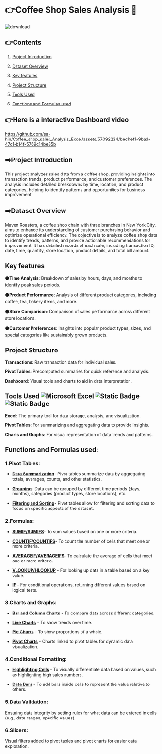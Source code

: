# :point_right:Coffee Shop Sales Analysis :tea:                                                        
![download](https://github.com/sa-hin/Coffee_shop_sales_Analysis_Excel/assets/57092234/65ddd4e7-dd63-4d32-940e-aeb5eaf93b72)

## :point_right:Contents
1. [Project Introduction](https://github.com/sa-hin/Coffee_shop_sales_Analysis_Excel/blob/my-new-branch/README.md#project-introduction)

2. [Dataset Overview](https://github.com/sa-hin/Coffee_shop_sales_Analysis_Excel/edit/my-new-branch/README.md#dataset-overview) 

3. [Key features](https://github.com/sa-hin/Coffee_shop_sales_Analysis_Excel/edit/my-new-branch/README.md#key-features)

4. [Project Structure](https://github.com/sa-hin/Coffee_shop_sales_Analysis_Excel/edit/my-new-branch/README.md#project-structure)

5. [Tools Used](https://github.com/sa-hin/Coffee_shop_sales_Analysis_Excel/edit/my-new-branch/README.md#tools-used---)

6. [Functions and Formulas used](https://github.com/sa-hin/Coffee_shop_sales_Analysis_Excel/edit/my-new-branch/README.md#functions-and-features-in-excel)


## :point_right:__Here is a interactive Dashboard video__

https://github.com/sa-hin/Coffee_shop_sales_Analysis_Excel/assets/57092234/bec1fef1-9bad-47c1-b14f-5769c14be35b 

## :arrow_right:Project Introduction
This project analyzes sales data from a coffee shop, providing insights into transaction trends, product performance, and customer preferences. The analysis includes detailed breakdowns by time, location, and product categories, helping to identify patterns and opportunities for business improvement. 

## :arrow_right:Dataset Overview
Maven Roasters, a coffee shop chain with three branches in New York City, aims to enhance its understanding of customer purchasing behavior and optimize operational efficiency. The objective is to analyze coffee shop data to identify trends, patterns, and provide actionable recommendations for improvement. It has detailed records of each sale, including transaction ID, date, time, quantity, store location, product details, and total bill amount.

## Key features
:black_circle:__Time Analysis__: Breakdown of sales by hours, days, and months to identify peak sales periods.

:black_circle:__Product Performance__: Analysis of different product categories, including coffee, tea, bakery items, and more.

:black_circle:__Store Comparison__: Comparison of sales performance across different store locations.

:black_circle:__Customer Preferences__: Insights into popular product types, sizes, and special categories like sustainably grown products.

## Project Structure

__Transactions__: Raw transaction data for individual sales.

__Pivot Tables__: Precomputed summaries for quick reference and analysis.

__Dashboard__: Visual tools and charts to aid in data interpretation. 

## Tools Used ![Microsoft Excel](https://img.shields.io/badge/Microsoft_Excel-217346?style=for-the-badge&logo=microsoft-excel&logoColor=white) ![Static Badge](https://img.shields.io/badge/Pivot-Tables-green) ![Static Badge](https://img.shields.io/badge/Chats_and-Graphs-red)


__Excel__: The primary tool for data storage, analysis, and visualization.

__Pivot Tables__: For summarizing and aggregating data to provide insights.

__Charts and Graphs__: For visual representation of data trends and patterns. 

## Functions and Formulas used:

### 1.Pivot Tables:

- __[Data Summarization](https://nodeca.github.io/pica/demo/)__-  Pivot tables summarize data by aggregating totals, averages, counts, and other statistics.

- __[Grouping](https://nodeca.github.io/pica/demo/)__- Data can be grouped by different time periods (days, months), categories (product types, store locations), etc.

- __[Filtering and Sorting](https://nodeca.github.io/pica/demo/)__- Pivot tables allow for filtering and sorting data to focus on specific aspects of the dataset.

### 2.Formulas:

  - __[SUMIF/SUMIFS](https://nodeca.github.io/pica/demo/)__- To sum values based on one or more criteria.

  - __[COUNTIF/COUNTIFS](https://nodeca.github.io/pica/demo/)__- To count the number of cells that meet one or more criteria.

  - __[AVERAGEIF/AVERAGEIFS](https://nodeca.github.io/pica/demo/)__- To calculate the average of cells that meet one or more criteria.

  - __[VLOOKUP/HLOOKUP](https://nodeca.github.io/pica/demo/)__ - For looking up data in a table based on a key value.

  - __[IF](https://nodeca.github.io/pica/demo/)__ - For conditional operations, returning different values based on logical tests.

### 3.Charts and Graphs:

   - __[Bar and Column Charts](https://nodeca.github.io/pica/demo/)__ - To compare data across different categories.

   - __[Line Charts](https://nodeca.github.io/pica/demo/)__ - To show trends over time.

   - __[Pie Charts](https://nodeca.github.io/pica/demo/)__ - To show proportions of a whole.

   - __[Pivot Charts](https://nodeca.github.io/pica/demo/)__ - Charts linked to pivot tables for dynamic data visualization.

 ### 4.Conditional Formatting:

   - __[Highlighting Cells](https://nodeca.github.io/pica/demo/)__ - To visually differentiate data based on values, such as highlighting high sales numbers.

   - __[Data Bars](https://nodeca.github.io/pica/demo/)__ - To add bars inside cells to represent the value relative to others.

 ### 5.Data Validation:

   Ensuring data integrity by setting rules for what data can be entered in cells (e.g., date ranges, specific values).

 ### 6.Slicers:
 
   Visual filters added to pivot tables and pivot charts for easier data exploration.


